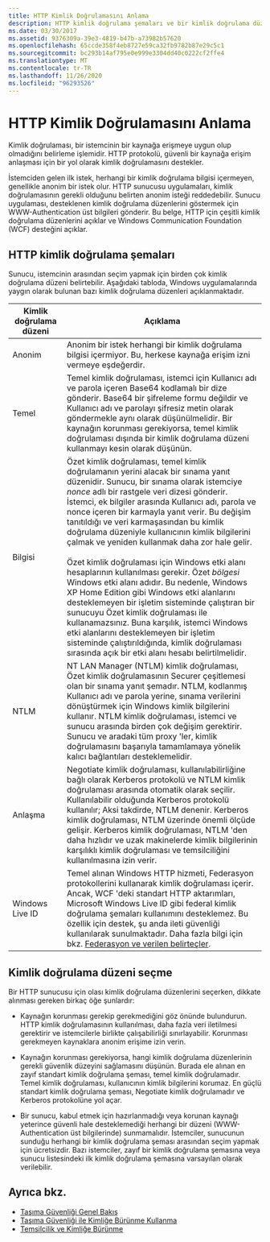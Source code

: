 ```yaml
---
title: HTTP Kimlik Doğrulamasını Anlama
description: HTTP kimlik doğrulama şemaları ve bir kimlik doğrulama düzeni seçmek dahil olmak üzere WCF 'de HTTP kimlik doğrulamasına giriş konusunu gözden geçirin.
ms.date: 03/30/2017
ms.assetid: 9376309a-39e3-4819-b47b-a73982b57620
ms.openlocfilehash: 65ccde358f4eb8727e59ca32fb9782b87e29c5c1
ms.sourcegitcommit: bc293b14af795e0e999e3304dd40c0222cf2ffe4
ms.translationtype: MT
ms.contentlocale: tr-TR
ms.lasthandoff: 11/26/2020
ms.locfileid: "96293526"
---
```

# <a name="understanding-http-authentication"></a>HTTP Kimlik Doğrulamasını Anlama

Kimlik doğrulaması, bir istemcinin bir kaynağa erişmeye uygun olup olmadığını belirleme işlemidir. HTTP protokolü, güvenli bir kaynağa erişim anlaşması için bir yol olarak kimlik doğrulamasını destekler.  
  
 İstemciden gelen ilk istek, herhangi bir kimlik doğrulama bilgisi içermeyen, genellikle anonim bir istek olur. HTTP sunucusu uygulamaları, kimlik doğrulamasının gerekli olduğunu belirten anonim isteği reddedebilir. Sunucu uygulaması, desteklenen kimlik doğrulama düzenlerini göstermek için WWW-Authentication üst bilgileri gönderir. Bu belge, HTTP için çeşitli kimlik doğrulama düzenlerini açıklar ve Windows Communication Foundation (WCF) desteğini açıklar.  
  
## <a name="http-authentication-schemes"></a>HTTP kimlik doğrulama şemaları  

 Sunucu, istemcinin arasından seçim yapmak için birden çok kimlik doğrulama düzeni belirtebilir. Aşağıdaki tabloda, Windows uygulamalarında yaygın olarak bulunan bazı kimlik doğrulama düzenleri açıklanmaktadır.  
  
|Kimlik doğrulama düzeni|Açıklama|  
|---------------------------|-----------------|  
|Anonim|Anonim bir istek herhangi bir kimlik doğrulama bilgisi içermiyor. Bu, herkese kaynağa erişim izni vermeye eşdeğerdir.|  
|Temel|Temel kimlik doğrulaması, istemci için Kullanıcı adı ve parola içeren Base64 kodlamalı bir dize gönderir. Base64 bir şifreleme formu değildir ve Kullanıcı adı ve parolayı şifresiz metin olarak göndermekle aynı olarak düşünülmelidir. Bir kaynağın korunması gerekiyorsa, temel kimlik doğrulaması dışında bir kimlik doğrulama düzeni kullanmayı kesin olarak düşünün.|  
|Bilgisi|Özet kimlik doğrulaması, temel kimlik doğrulamanın yerini alacak bir sınama yanıt düzenidir. Sunucu, bir sınama olarak istemciye *nonce* adlı bir rastgele veri dizesi gönderir. İstemci, ek bilgiler arasında Kullanıcı adı, parola ve nonce içeren bir karmayla yanıt verir. Bu değişim tanıtıldığı ve veri karmaşasından bu kimlik doğrulama düzeniyle kullanıcının kimlik bilgilerini çalmak ve yeniden kullanmak daha zor hale gelir.<br /><br /> Özet kimlik doğrulaması için Windows etki alanı hesaplarının kullanılması gerekir. Özet *bölgesi* Windows etki alanı adıdır. Bu nedenle, Windows XP Home Edition gibi Windows etki alanlarını desteklemeyen bir işletim sisteminde çalıştıran bir sunucuyu Özet kimlik doğrulaması ile kullanamazsınız. Buna karşılık, istemci Windows etki alanlarını desteklemeyen bir işletim sisteminde çalıştırıldığında, kimlik doğrulaması sırasında açık bir etki alanı hesabı belirtilmelidir.|  
|NTLM|NT LAN Manager (NTLM) kimlik doğrulaması, Özet kimlik doğrulamasının Securer çeşitlemesi olan bir sınama yanıt şemadır. NTLM, kodlanmış Kullanıcı adı ve parola yerine, sınama verilerini dönüştürmek için Windows kimlik bilgilerini kullanır. NTLM kimlik doğrulaması, istemci ve sunucu arasında birden çok değişim gerektirir. Sunucu ve aradaki tüm proxy 'ler, kimlik doğrulamasını başarıyla tamamlamaya yönelik kalıcı bağlantıları desteklemelidir.|  
|Anlaşma|Negotiate kimlik doğrulaması, kullanılabilirliğine bağlı olarak Kerberos protokolü ve NTLM kimlik doğrulaması arasında otomatik olarak seçilir. Kullanılabilir olduğunda Kerberos protokolü kullanılır; Aksi takdirde, NTLM denenir. Kerberos kimlik doğrulaması, NTLM üzerinde önemli ölçüde gelişir. Kerberos kimlik doğrulaması, NTLM 'den daha hızlıdır ve uzak makinelerde kimlik bilgilerinin karşılıklı kimlik doğrulaması ve temsilciliğini kullanılmasına izin verir.|  
|Windows Live ID|Temel alınan Windows HTTP hizmeti, Federasyon protokollerini kullanarak kimlik doğrulaması içerir. Ancak, WCF 'deki standart HTTP aktarımları, Microsoft Windows Live ID gibi federal kimlik doğrulama şemaları kullanımını desteklemez. Bu özellik için destek, şu anda ileti güvenliği kullanılarak sunulmaktadır. Daha fazla bilgi için bkz. [Federasyon ve verilen belirteçler](federation-and-issued-tokens.md).|  
  
## <a name="choosing-an-authentication-scheme"></a>Kimlik doğrulama düzeni seçme  

 Bir HTTP sunucusu için olası kimlik doğrulama düzenlerini seçerken, dikkate alınması gereken birkaç öğe şunlardır:  
  
- Kaynağın korunması gerekip gerekmediğini göz önünde bulundurun. HTTP kimlik doğrulamasının kullanılması, daha fazla veri iletilmesi gerektirir ve istemcilerle birlikte çalışabilirliği sınırlayabilir. Korunması gerekmeyen kaynaklara anonim erişime izin verin.  
  
- Kaynağın korunması gerekiyorsa, hangi kimlik doğrulama düzenlerinin gerekli güvenlik düzeyini sağlamasını düşünün. Burada ele alınan en zayıf standart kimlik doğrulama şeması, temel kimlik doğrulamadır. Temel kimlik doğrulaması, kullanıcının kimlik bilgilerini korumaz. En güçlü standart kimlik doğrulama şeması, Negotiate kimlik doğrulamadır ve Kerberos protokolüne yol açar.  
  
- Bir sunucu, kabul etmek için hazırlanmadığı veya korunan kaynağı yeterince güvenli hale desteklemediği herhangi bir düzeni (WWW-Authentication üst bilgilerinde) sunmamalıdır. İstemciler, sunucunun sunduğu herhangi bir kimlik doğrulama şeması arasından seçim yapmak için ücretsizdir. Bazı istemciler, zayıf bir kimlik doğrulama şemasına veya sunucu listesindeki ilk kimlik doğrulama şemasına varsayılan olarak verilebilir.  
  
## <a name="see-also"></a>Ayrıca bkz.

- [Taşıma Güvenliği Genel Bakış](transport-security-overview.md)
- [Taşıma Güvenliği ile Kimliğe Bürünme Kullanma](using-impersonation-with-transport-security.md)
- [Temsilcilik ve Kimliğe Bürünme](delegation-and-impersonation-with-wcf.md)
